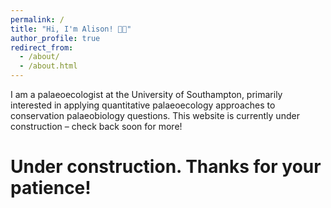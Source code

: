 ```yaml
---
permalink: /
title: "Hi, I'm Alison! 👋😄"
author_profile: true
redirect_from: 
  - /about/
  - /about.html
---
```


I am a palaeoecologist at the University of Southampton, primarily interested in applying quantitative palaeoecology approaches to conservation palaeobiology questions. This website is currently under construction – check back soon for more!

Under construction. Thanks for your patience!
======
